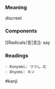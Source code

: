 ### Meaning

discreet

### Components

[[Radicals/言|言]]: say

### Readings

```
- Kunyomi: つつし.む
- Onyomi: キン
```

#kanji